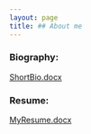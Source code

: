 ```yaml
---
layout: page 
title: ## About me
---
```


### Biography:
[ShortBio.docx](https://github.com/cristobal-escobar/website/files/11527513/ShortBio.docx)

### Resume:
[MyResume.docx](https://github.com/cristobal-escobar/website/files/11527510/MyResume.docx)
